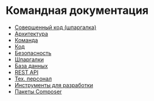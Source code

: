 Командная документация
===

* [Совершенный код (шпаргалка)](clean-code/README.md)
* [Архитектура](architecture/README.md)
* [Команда](team/README.md)
* [Код](code/README.md)
* [Безопасность](security/README.md)
* [Шпаргалки](cheat-sheet/README.md)
* [База данных](db/README.md)
* [REST API](https://github.com/zndev/rest-api/blob/master/docs/README.md)
* [Тех. персонал](tech-people/README.md)
* [Инструменты для разработки](tool/README.md)
* [Пакеты Composer](composer/README.md)